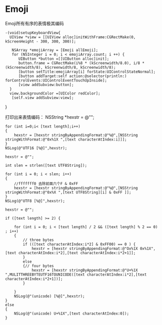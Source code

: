 # Emoji
Emoji所有有序的表情极其编码 

    -(void)setupKeyboardView{
      UIView *view = [[UIView alloc]initWithFrame:CGRectMake(0, kScreenHeight - 300, 300, 300)];
    
       NSArray *emojiArray = [Emoji allEmoji];
       for (NSInteger i = 0; i < emojiArray.count; i ++) {
          UIButton *button =[[UIButton alloc]init];
          button.frame = CGRectMake(i%8 * (kScreenwidth/8.0), i/8 * (kScreenwidth/8), kScreenwidth/8, kScreenwidth/8);
          [button setTitle:emojiArray[i] forState:UIControlStateNormal];
          [button addTarget:self action:@selector(println:) forControlEvents:UIControlEventTouchUpInside];
          [view addSubview:button];
      }
      view.backgroundColor =[UIColor redColor];
       [self.view addSubview:view];
    
   }
  
  
  
  
    
    

  打印出来表情编码：
NSString *hexstr = @"";  
  
    for (int i=0;i< [text length];i++)  
    {  
        hexstr = [hexstr stringByAppendingFormat:@"%@",[NSString stringWithFormat:@"0x%1X ",[text characterAtIndex:i]]];  
    }  
    NSLog(@"UTF16 [%@]",hexstr);  
      
    hexstr = @"";  
      
    int slen = strlen([text UTF8String]);  
      
    for (int i = 0; i < slen; i++)   
    {  
        //fffffff0 去除前面六个F & 0xFF   
        hexstr = [hexstr stringByAppendingFormat:@"%@",[NSString stringWithFormat:@"0x%X ",[text UTF8String][i] & 0xFF ]];  
    }  
    NSLog(@"UTF8 [%@]",hexstr);  
      
    hexstr = @"";  
      
    if ([text length] >= 2) {  
          
        for (int i = 0; i < [text length] / 2 && ([text length] % 2 == 0) ; i++)   
        {  
            // three bytes  
            if (([text characterAtIndex:i*2] & 0xFF00) == 0 ) {  
                hexstr = [hexstr stringByAppendingFormat:@"Ox%1X 0x%1X",[text characterAtIndex:i*2],[text characterAtIndex:i*2+1]];  
            }  
            else  
            {// four bytes    
                hexstr = [hexstr stringByAppendingFormat:@"U+%1X ",MULITTHREEBYTEUTF16TOUNICODE([text characterAtIndex:i*2],[text characterAtIndex:i*2+1])];      
            }  
              
        }  
        NSLog(@"(unicode) [%@]",hexstr);  
    }  
    else  
    {  
        NSLog(@"(unicode) U+%1X",[text characterAtIndex:0]);  
    }  
